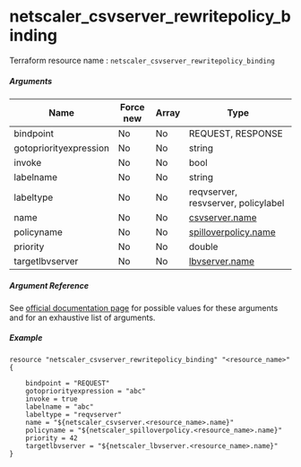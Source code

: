 # netscaler_csvserver_rewritepolicy_binding

Terraform resource name : ```netscaler_csvserver_rewritepolicy_binding```

##### Arguments

| Name | Force new | Array | Type |
|----|----|----|----|
|bindpoint|No|No|REQUEST, RESPONSE|
|gotopriorityexpression|No|No|string|
|invoke|No|No|bool|
|labelname|No|No|string|
|labeltype|No|No|reqvserver, resvserver, policylabel|
|name|No|No|[csvserver.name](/doc/resources/csvserver.md)|
|policyname|No|No|[spilloverpolicy.name](/doc/resources/spilloverpolicy.md)|
|priority|No|No|double|
|targetlbvserver|No|No|[lbvserver.name](/doc/resources/lbvserver.md)|

##### Argument Reference

See [official documentation page](https://developer-docs.citrix.com/projects/netscaler-nitro-api/en/11.0/configuration/content-switching/csvserver_rewritepolicy_binding/csvserver_rewritepolicy_binding/) for possible values for these arguments and for an exhaustive list of arguments.

##### Example

```
resource "netscaler_csvserver_rewritepolicy_binding" "<resource_name>" {

    bindpoint = "REQUEST"
    gotopriorityexpression = "abc"
    invoke = true
    labelname = "abc"
    labeltype = "reqvserver"
    name = "${netscaler_csvserver.<resource_name>.name}"
    policyname = "${netscaler_spilloverpolicy.<resource_name>.name}"
    priority = 42
    targetlbvserver = "${netscaler_lbvserver.<resource_name>.name}"
}
```

